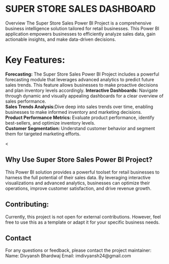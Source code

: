 # SUPER STORE SALES DASHBOARD

<h>Overview</h2>
The Super Store Sales Power BI Project is a comprehensive business intelligence solution tailored for retail businesses. This Power BI application empowers businesses to efficiently analyze sales data, gain actionable insights, and make data-driven decisions.

<H1>Key Features:</H1>
<b>Forecasting:</b> The Super Store Sales Power BI Project includes a powerful forecasting module that leverages advanced analytics to predict future sales trends. This feature allows businesses to make proactive decisions and plan inventory levels accordingly.
<b>Interactive Dashboards:</b> Navigate through dynamic and visually appealing dashboards for a clear overview of sales performance.<br>
<b>Sales Trends Analysis:</b>Dive deep into sales trends over time, enabling businesses to make informed inventory and marketing decisions.<br>
<b>Product Performance Metrics: </b> Evaluate product performance, identify best-sellers, and optimize inventory levels.<br>
<b>Customer Segmentation:</b> Understand customer behavior and segment them for targeted marketing efforts.<br>

<<h2>Why Use Super Store Sales Power BI Project?</h2>
This Power BI solution provides a powerful toolset for retail businesses to harness the full potential of their sales data. By leveraging interactive visualizations and advanced analytics, businesses can optimize their operations, improve customer satisfaction, and drive revenue growth.
<br>
  
<h2>Contributing:</h2>
Currently, this project is not open for external contributions. However, feel free to use this as a template or adapt it for your specific business needs.

<h2>Contact </h2>
For any questions or feedback, please contact the project maintainer:
Name: Divyansh Bhardwaj
Email: imdivyansh24@gmail.com
